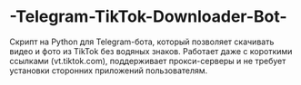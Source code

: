# -Telegram-TikTok-Downloader-Bot-
Скрипт на Python для Telegram-бота, который позволяет скачивать видео и фото из TikTok без водяных знаков. Работает даже с короткими ссылками (vt.tiktok.com), поддерживает прокси-серверы и не требует установки сторонних приложений пользователям.
